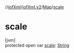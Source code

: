 //[iofXml](../../../index.md)/[iofXml.v2](../index.md)/[Map](index.md)/[scale](scale.md)

# scale

[jvm]\
protected open var [scale](scale.md): [String](https://docs.oracle.com/javase/8/docs/api/java/lang/String.html)

